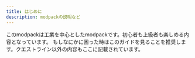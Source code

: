 ```yaml
---
title: はじめに
description: modpackの説明など
---
```


このmodpackは工業を中心としたmodpackです。初心者も上級者も楽しめる内容となっています。
もしなにかに困った時はこのガイドを見ることを推奨します。クエストライン以外の内容もここに記載されています。